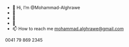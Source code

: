 - 👋 Hi, I’m @Mohammad-Alghrawe
- 👀  
- 🌱 
- 💞️ 
- 📫 How to reach me 
mohammad.alghrawe@gmail.com

0041 79 869 2345

<!---
Mohammad-Alghrawe/Mohammad-Alghrawe is a ✨ special ✨ repository because its `README.md` (this file) appears on your GitHub profile.
You can click the Preview link to take a look at your changes.
--->
